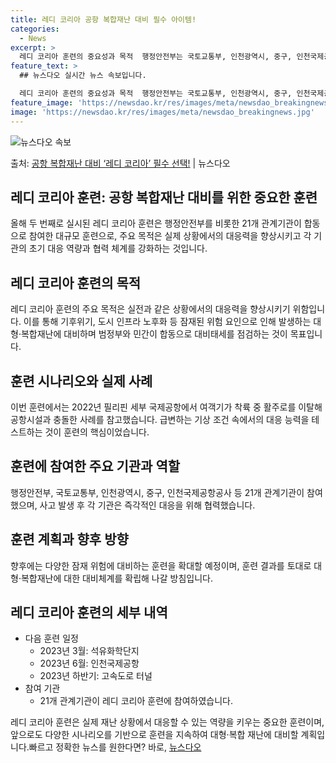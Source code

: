 ```yaml
---
title: 레디 코리아 공항 복합재난 대비 필수 아이템!
categories:
  - News
excerpt: >
  레디 코리아 훈련의 중요성과 목적  행정안전부는 국토교통부, 인천광역시, 중구, 인천국제공항공사 등 21개 …
feature_text: >
  ## 뉴스다오 실시간 뉴스 속보입니다.

  레디 코리아 훈련의 중요성과 목적  행정안전부는 국토교통부, 인천광역시, 중구, 인천국제공항공사 등 21개 …
feature_image: 'https://newsdao.kr/res/images/meta/newsdao_breakingnews.jpg'
image: 'https://newsdao.kr/res/images/meta/newsdao_breakingnews.jpg'
---
```


![뉴스다오 속보](https://newsdao.kr/res/images/meta/newsdao_breakingnews.jpg)

<p>출처: <a href="https://newsdao.kr/4108" rel="dofollow">공항 복합재난 대비 ‘레디 코리아’ 필수 선택!</a> | 뉴스다오</p>

## 레디 코리아 훈련: 공항 복합재난 대비를 위한 중요한 훈련

올해 두 번째로 실시된 레디 코리아 훈련은 행정안전부를 비롯한 21개 관계기관이 합동으로 참여한 대규모 훈련으로, 주요 목적은 실제 상황에서의 대응력을 향상시키고 각 기관의 초기 대응 역량과 협력 체계를 강화하는 것입니다.

## 레디 코리아 훈련의 목적
레디 코리아 훈련의 주요 목적은 실전과 같은 상황에서의 대응력을 향상시키기 위함입니다. 이를 통해 기후위기, 도시 인프라 노후화 등 잠재된 위험 요인으로 인해 발생하는 대형·복합재난에 대비하며 범정부와 민간이 합동으로 대비태세를 점검하는 것이 목표입니다.

## 훈련 시나리오와 실제 사례
이번 훈련에서는 2022년 필리핀 세부 국제공항에서 여객기가 착륙 중 활주로를 이탈해 공항시설과 충돌한 사례를 참고했습니다. 급변하는 기상 조건 속에서의 대응 능력을 테스트하는 것이 훈련의 핵심이었습니다.

## 훈련에 참여한 주요 기관과 역할
행정안전부, 국토교통부, 인천광역시, 중구, 인천국제공항공사 등 21개 관계기관이 참여했으며, 사고 발생 후 각 기관은 즉각적인 대응을 위해 협력했습니다.

## 훈련 계획과 향후 방향
향후에는 다양한 잠재 위험에 대비하는 훈련을 확대할 예정이며, 훈련 결과를 토대로 대형·복합재난에 대한 대비체계를 확립해 나갈 방침입니다.

## 레디 코리아 훈련의 세부 내역
- 다음 훈련 일정
  - 2023년 3월: 석유화학단지
  - 2023년 6월: 인천국제공항
  - 2023년 하반기: 고속도로 터널
- 참여 기관
  - 21개 관계기관이 레디 코리아 훈련에 참여하였습니다.

레디 코리아 훈련은 실제 재난 상황에서 대응할 수 있는 역량을 키우는 중요한 훈련이며, 앞으로도 다양한 시나리오를 기반으로 훈련을 지속하여 대형·복합 재난에 대비할 계획입니다.빠르고 정확한 뉴스를 원한다면? 바로, <a href="https://newsdao.kr" rel="dofollow">뉴스다오</a>


